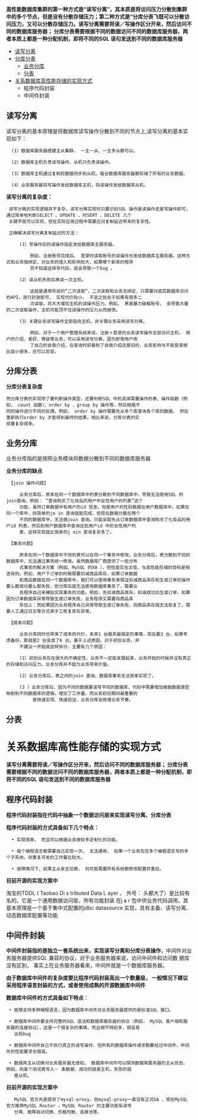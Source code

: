 
**高性能数据库集群的第一种方式是“读写分离”，其本质是将访问压力分散到集群中的多个节点，但是没有分散存储压力；第二种方式是“分库分表飞既可以分散访问压力，又可以分散存储压力。读写分离需要将读／写操作区分开来，然后访问不同的数据库服务器； 分库分表需要根据不同的数据访问不同的数据库服务器，两者本质上都是一种分配机制，即将不同的SQL 语句发送到不同的数据库服务器**


* [读写分离](#读写分离)
* [分库分表](#分库分表)
  * [业务分库](#业务分库)
  * [分表](#分表)
* [关系数据库高性能存储的实现方式](#关系数据库高性能存储的实现方式)
  * 程序代码封装
  * 中间件封装


## 读写分离

  读写分离的基本原理是将数据库读写操作分散到不同的节点上,读写分离的基本实现如下：
  
      (1）数据库服务器搭建主从集群， 一主一从、一主多从都可以。
      
      (2）数据库主机负责读写操作，从机只负责读操作。
      
      (3）数据库主机通过复制将数据同步到从机，每台数据库服务器都存储了所有的业务数据。
      
      (4）业务服务器将写操作发给数据库主机，将读操作发给数据库从机。

  **读写分离的复杂度：**
  
     读写分离的实现逻辑并不复杂，读写分离实现时只要识别SQL 操作是读操作还是写操作即可，通过简单地判断SELECT 、UPDATE 、时SERT 、DELETE 几个
     关键字就可以实现，但在实际应用过程中需要应对复制延迟带来的复杂性。
     
     正确解决读写分离复制延迟的方法：
     
         (1）写操作后的读操作指定发给数据库主服务器。
         
             例如，注册账号完成后， 登录时读取账号的读操作也发给数据库主服务器。这种方式和业务强绑定，对业务的侵入和影响较大，如果哪个新来的程序
             员不知道这样写代码，就会导致一个bug 。
         
         (2）读从机失败后再读一次主机。
         
             这就是通常所说的“二次读取”，二次读取和业务无绑定，只需要对底层数据库访问的API，进行封装即可， 实现代价较小， 不足之处在于如果有很多二
             次读取，将大大增加主机的读操作压力。例如， 黑客暴力破解账号， 会导致大量的二次读取操作，主机可能顶不住读操作的压力从而崩愤。
         
         (3）关键业务读写操作全部指向主机，非关键业务采用读写分离。
         
             例如，对于一个用户管理系统来说，注册＋登录的业务读写操作全部访问主机， 用户的介绍、爱好、等级等业务，可以采用读写分离，因为即使用户改
             了自己的自我介绍，在查询时却看到了自我介绍还是旧的，业务影响与不能登录相比就小很多，还可以忍受。



## 分库分表

  **分库分表复杂度**
  
    而分库分表的实现除了要判断操作类型，还要判断SQL 中的具体需要操作的表、操作函数（例如， count 函数〉、order by 、group by 操作等，然后根据不
    同的操作进行不同的处理。例如， order by 操作需要先从多个库查询各个库的数据， 然后重新执行order by 才能得到最终的结果。相比来说，分库分表的实
    现要复杂得多。

## 业务分库

   业务分库指的是按照业务模块将数据分散到不同的数据库服务器
   
   **业务分库的缺点**
   
     【join 操作问题】
     
         业务分库后，原本在同一个数据库中的表分散到不同数据库中，导致无法使用SQL 的join查询。例如： “查询购买了化妆品的用户中女性用户的列表”这个
         功能，虽然订单数据中有用户的id 信息，但是用户的性别数据在用户数据库中，如果在同一个库中，则简单的jo in 查询就能完成，但现在数据分散在两个
         不同的数据库中，无法做join 查询。只能采取先从订单数据库中查询购买了化妆品的用户id 列表，然后到用户数据库中查询这批用户id 中的女性用户列
         表，这样实现就比简单的j oin 查询复杂多了。

     【事务问题】
         
         原本在同一个数据库中不同的表可以在同一个事务中修改，业务分库后，表分散到不同的数据库中，无法通过事务统一修改。虽然数据库厂商提供了一些分布
         式事务的解决方案（例如，MySQL 的XA ），但性能实在太低，与高性能存储的目标是相违背的。例如，用户下订单的时候需要扣减商品库存，如果订单数据
         和商品数据在同一个数据库中，我们可以使用事务来保证扣减商品库存和生成订单的操作要么都成功要么都失败，但分库后就无法使用数据库事务了，需要业
         务程序自己来模拟实现事务的功能。例如，先扣减商品库存，扣减成功后生成订单，如果因为订单数据库异常导致生成订单失败，业务程序又需要将商品库
         存加上：而如果因为业务程序自己异常导致生成订单失败，则商品库存就无法恢复了，需要人工通过日志等方式来于工修复库存异常。
         
     【成本问题】

         业务分库同时也带来了成本的代价，本来1 台服务器搞定的事情，现在要3 台，如果考虑备份，那就是2 台变成了6 台。基于上述原因，对于初创业务，并
         不建议一开始就这样拆分，主要有几个原因：
         
         (1）初创业务存在很大的不确定性，业务不一定能发展起来，业务开始的时候并没有真正的存储和访问压力，业务分库并不能为业务带来价值。

         (2）业务分库后，表之间的join 查询、数据库事务无法简单实现了。

         (3 ）业务分库后，因为不同的数据要读写不同的数据库，代码中需要增加根据数据类型映射到不同数据库的逻辑，增加了工作量。而业务初创期间最重要的
              是快速实现、快速验证，业务分库会拖慢业务节奏。         

## 分表




# 关系数据库高性能存储的实现方式

**读写分离需要将读／写操作区分开来，然后访问不同的数据库服务器； 分库分表需要根据不同的数据访问不同的数据库服务器，两者本质上都是一种分配机制，即将不同的SQL 语句发送到不同的数据库服务器**

## 程序代码封装

   **程序代码封装指在代码中抽象一个数据访问层来实现读写分离、分库分表**

   **程序代码封装的方式具备如下几个特点：**
   
      • 实现简单， 而且可以根据业务做较多定制化的功能。
   
      • 每个编程语言都需要自己实现一次， 无法通用， 如果一个业务包含多个编程语言写的多个子系统，则重复开发的工作量比较大。
   
      • 故障情况下，如果主从发生切换， 则可能需要所有系统都修改配置井重启。


  **目前开源的实现方案中**
  
   淘宝的TDDL ( Taobao Di s tributed Data L ayer ， 外号： 头都大了）是比较有名的。它是一个通用数据访问层，所有功能封装
   在j a r 包中供业务代码调用。其基本原理是一个基于集中式配置的jdbc datasource 实现，具有主备、读写分离、动态数据库配置等功能

## 中间件封装

   **中间件封装指的是独立一套系统出来，实现读写分离和分库分表操作**，中间件对业务服务器提供SQL 兼容的协议，对于业务服务器来说，访问中间件和访问数
     据库没有区别， 事实上在业务服务器看来，中间件就是一个数据库服务器。
   
   **由于数据库中间件的复杂度要比程序代码封装高出一个数量级， 一般情况下建议采用程序语言封装的方式，或者使用成熟的开源数据库中间件**
   
   **数据库中间件的方式具备如下特点**：
   
     • 能够支持多种编程语言，因为数据库中间件对业务服务器提供的是标准SQL 接口。
   
     • 数据库中间件要支持完整的SQL 语法和数据库服务器的协议（例如， MySQL 客户端和服务器的连接协议），这是一个很复杂的事情，而且细节特别多，很容易
       出现bug
     
     • 数据库中间件自己不执行真正的读写操作，但所有的数据库操作请求都要经过中间件，中间件的性能要求也很高。

     • 数据库主从切换对业务服务器无感知， 数据库中间件可以探测数据库服务器的主从状态。例如，向某个测试表写入－ 条数据，成功的就是主机，失败的就
       是从机。
   
   
   **目前开源的实现方案中**   
   
       MySQL 官方先是提供了mysql-proxy，但mysql-proxy一直没有正式GA ，现在MySQL 官方推荐MySQL Router 。MySQL Router 的主要功能有读写
       分离、故障自动切换、负载均衡、连接池等，
   
